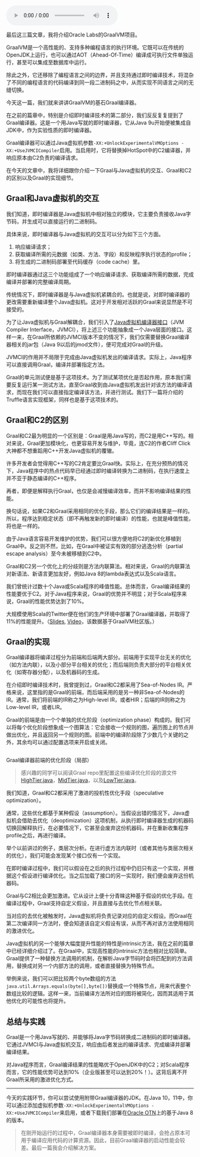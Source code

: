 <audio title="34 _ Graal：用Java编译Java" src="https://static001.geekbang.org/resource/audio/60/f3/6003fa06d5a4a1509ccddada9ec037f3.mp3" controls="controls"></audio> 
<p>最后这三篇文章，我将介绍Oracle Labs的GraalVM项目。</p>
<p>GraalVM是一个高性能的、支持多种编程语言的执行环境。它既可以在传统的OpenJDK上运行，也可以通过AOT（Ahead-Of-Time）编译成可执行文件单独运行，甚至可以集成至数据库中运行。</p>
<p>除此之外，它还移除了编程语言之间的边界，并且支持通过即时编译技术，将混杂了不同的编程语言的代码编译到同一段二进制码之中，从而实现不同语言之间的无缝切换。</p>
<p>今天这一篇，我们就来讲讲GraalVM的基石Graal编译器。</p>
<p>在之前的篇章中，特别是介绍即时编译技术的第二部分，我们反反复复提到了Graal编译器。这是一个用Java写就的即时编译器，它从Java 9u开始便被集成自JDK中，作为实验性质的即时编译器。</p>
<p>Graal编译器可以通过Java虚拟机参数<code>-XX:+UnlockExperimentalVMOptions -XX:+UseJVMCICompiler</code>启用。当启用时，它将替换掉HotSpot中的C2编译器，并响应原本由C2负责的编译请求。</p>
<p>在今天的文章中，我将详细跟你介绍一下Graal与Java虚拟机的交互、Graal和C2的区别以及Graal的实现细节。</p><!-- [[[read_end]]] -->
<h2>Graal和Java虚拟机的交互</h2>
<p>我们知道，即时编译器是Java虚拟机中相对独立的模块，它主要负责接收Java字节码，并生成可以直接运行的二进制码。</p>
<p>具体来说，即时编译器与Java虚拟机的交互可以分为如下三个方面。</p>
<ol>
<li>响应编译请求；</li>
<li>获取编译所需的元数据（如类、方法、字段）和反映程序执行状态的profile；</li>
<li>将生成的二进制码部署至代码缓存（code cache）里。</li>
</ol>
<p>即时编译器通过这三个功能组成了一个响应编译请求、获取编译所需的数据，完成编译并部署的完整编译周期。</p>
<p>传统情况下，即时编译器是与Java虚拟机紧耦合的。也就是说，对即时编译器的更改需要重新编译整个Java虚拟机。这对于开发相对活跃的Graal来说显然是不可接受的。</p>
<p>为了让Java虚拟机与Graal解耦合，我们引入了<a href="http://openjdk.java.net/jeps/243">Java虚拟机编译器接口</a>（JVM Compiler Interface，JVMCI），将上述三个功能抽象成一个Java层面的接口。这样一来，在Graal所依赖的JVMCI版本不变的情况下，我们仅需要替换Graal编译器相关的jar包（Java 9以后的jmod文件），便可完成对Graal的升级。</p>
<p>JVMCI的作用并不局限于完成由Java虚拟机发出的编译请求。实际上，Java程序可以直接调用Graal，编译并部署指定方法。</p>
<p>Graal的单元测试便是基于这项技术。为了测试某项优化是否起作用，原本我们需要反复运行某一测试方法，直至Graal收到由Java虚拟机发出针对该方法的编译请求，而现在我们可以直接指定编译该方法，并进行测试。我们下一篇将介绍的Truffle语言实现框架，同样也是基于这项技术的。</p>
<h2>Graal和C2的区别</h2>
<p>Graal和C2最为明显的一个区别是：Graal是用Java写的，而C2是用C++写的。相对来说，Graal更加模块化，也更容易开发与维护，毕竟，连C2的作者Cliff Click大神都不想重蹈用C++开发Java虚拟机的覆辙。</p>
<p>许多开发者会觉得用C++写的C2肯定要比Graal快。实际上，在充分预热的情况下，Java程序中的热点代码早已经通过即时编译转换为二进制码，在执行速度上并不亚于静态编译的C++程序。</p>
<p>再者，即便是解释执行Graal，也仅是会减慢编译效率，而并不影响编译结果的性能。</p>
<p>换句话说，如果C2和Graal采用相同的优化手段，那么它们的编译结果是一样的。所以，程序达到稳定状态（即不再触发新的即时编译）的性能，也就是峰值性能，将也是一样的。</p>
<p>由于Java语言容易开发维护的优势，我们可以很方便地将C2的新优化移植到Graal中。反之则不然，比如，在Graal中被证实有效的部分逃逸分析（partial escape analysis）至今未被移植到C2中。</p>
<p>Graal和C2另一个优化上的分歧则是方法内联算法。相对来说，Graal的内联算法对新语法、新语言更加友好，例如Java 8的lambda表达式以及Scala语言。</p>
<p>我们曾统计过数十个Java或Scala程序的峰值性能。总体而言，Graal编译结果的性能要优于C2。对于Java程序来说，Graal的优势并不明显；对于Scala程序来说，Graal的性能优势达到了10%。</p>
<p>大规模使用Scala的Twitter便在他们的生产环境中部署了Graal编译器，并取得了11%的性能提升。（<a href="https://downloads.ctfassets.net/oxjq45e8ilak/6eh2A72b4IyWsWOIcig4K0/cbb664566fe86672d92ddfb210623920/Chris_Thalinger_Twitter_s_quest_for_a_wholly_Graal_runtime.pdf">Slides</a>,  <a href="https://youtu.be/G-vlQaPMAxg?t=20m15s">Video</a>，该数据基于GraalVM社区版。）</p>
<h2>Graal的实现</h2>
<p>Graal编译器将编译过程分为前端和后端两大部分。前端用于实现平台无关的优化（如方法内联），以及小部分平台相关的优化；而后端则负责大部分的平台相关优化（如寄存器分配），以及机器码的生成。</p>
<p>在介绍即时编译技术时，我曾提到过，Graal和C2都采用了Sea-of-Nodes IR。严格来说，这里指的是Graal的前端，而后端采用的是另一种非Sea-of-Nodes的IR。通常，我们将前端的IR称之为High-level IR，或者HIR；后端的IR则称之为Low-level IR，或者LIR。</p>
<p>Graal的前端是由一个个单独的优化阶段（optimization phase）构成的。我们可以将每个优化阶段想象成一个图算法：它会接收一个规则的图，遍历图上的节点并做出优化，并且返回另一个规则的图。前端中的编译阶段除了少数几个关键的之外，其余均可以通过配置选项来开启或关闭。</p>
<p><img src="https://static001.geekbang.org/resource/image/d9/b8/d9772c569c25eabb7c2e7af53878e3b8.png" alt="" /></p>
<p>Graal编译器前端的优化阶段（局部）</p>
<blockquote>
<p>感兴趣的同学可以阅读Graal repo里配置这些编译优化阶段的源文件<br />
<a href="https://github.com/oracle/graal/blob/master/compiler/src/org.graalvm.compiler.core/src/org/graalvm/compiler/core/phases/HighTier.java">HighTier.java</a>，<a href="https://github.com/oracle/graal/blob/master/compiler/src/org.graalvm.compiler.core/src/org/graalvm/compiler/core/phases/MidTier.java">MidTier.java</a>，以及<a href="https://github.com/oracle/graal/blob/master/compiler/src/org.graalvm.compiler.core/src/org/graalvm/compiler/core/phases/LowTier.java">LowTier.java</a>。</p>
</blockquote>
<p>我们知道，Graal和C2都采用了激进的投机性优化手段（speculative optimization）。</p>
<p>通常，这些优化都基于某种假设（assumption）。当假设出错的情况下，Java虚拟机会借助去优化（deoptimization）这项机制，从执行即时编译器生成的机器码切换回解释执行，在必要情况下，它甚至会废弃这份机器码，并在重新收集程序profile之后，再进行编译。</p>
<p>举个以前讲过的例子，类层次分析。在进行虚方法内联时（或者其他与类层次相关的优化），我们可能会发现某个接口仅有一个实现。</p>
<p>在即时编译过程中，我们可以假设在之后的执行过程中仍旧只有这一个实现，并根据这个假设进行编译优化。当之后加载了接口的另一实现时，我们便会废弃这份机器码。</p>
<p>Graal与C2相比会更加激进。它从设计上便十分青睐这种基于假设的优化手段。在编译过程中，Graal支持自定义假设，并且直接与去优化节点相关联。</p>
<p>当对应的去优化被触发时，Java虚拟机将负责记录对应的自定义假设。而Graal在第二次编译同一方法时，便会知道该自定义假设有误，从而不再对该方法使用相同的激进优化。</p>
<p>Java虚拟机的另一个能够大幅度提升性能的特性是intrinsic方法，我在之前的篇章中已经详细介绍过了。在Graal中，实现高性能的intrinsic方法也相对比较简单。Graal提供了一种替换方法调用的机制，在解析Java字节码时会将匹配到的方法调用，替换成对另一个内部方法的调用，或者直接替换为特殊节点。</p>
<p>举例来说，我们可以把比较两个byte数组的方法<code>java.util.Arrays.equals(byte[],byte[])</code>替换成一个特殊节点，用来代表整个数组比较的逻辑。这样一来，当前编译方法所对应的图将被简化，因而其适用于其他优化的可能性也将提升。</p>
<h2>总结与实践</h2>
<p>Graal是一个用Java写就的、并能够将Java字节码转换成二进制码的即时编译器。它通过JVMCI与Java虚拟机交互，响应由后者发出的编译请求、完成编译并部署编译结果。</p>
<p>对Java程序而言，Graal编译结果的性能略优于OpenJDK中的C2；对Scala程序而言，它的性能优势可达到10%（企业版甚至可以达到20%！）。这背后离不开Graal所采用的激进优化方式。</p>
<hr />
<p>今天的实践环节，你可以尝试使用附带Graal编译器的JDK。在Java 10，11中，你可以通过添加虚拟机参数<code>-XX:+UnlockExperimentalVMOptions -XX:+UseJVMCICompiler</code>来启用，或者下载我们部署在<a href="https://www.oracle.com/technetwork/oracle-labs/program-languages/downloads/index.html">Oracle OTN</a>上的基于Java 8的版本。</p>
<blockquote>
<p>在刚开始运行的过程中，Graal编译器本身需要被即时编译，会抢占原本可用于编译应用代码的计算资源。因此，目前Graal编译器的启动性能会较差。最后一篇我会介绍解决方案。</p>
</blockquote>
<p></p>
